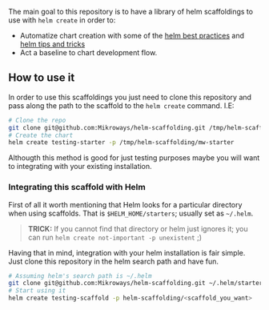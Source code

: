 The main goal to this repository is to have a library of helm scaffoldings to use
with `helm create` in order to:

- Automatize chart creation with some of the
  [helm best practices](https://helm.sh/docs/chart_best_practices/) and 
  [helm tips and tricks](https://helm.sh/docs/howto/charts_tips_and_tricks/)
- Act a baseline to chart development flow.

## How to use it

In order to use this scaffoldings you just need to clone this repository and
pass along the path to the scaffold to the `helm create` command. I.E:

```sh
# Clone the repo
git clone git@github.com:Mikroways/helm-scaffolding.git /tmp/helm-scaffolding
# Create the chart
helm create testing-starter -p /tmp/helm-scaffolding/mw-starter
```

Althougth this method is good for just testing purposes maybe you will want to
integrating with your existing installation.

### Integrating this scaffold with Helm

First of all it worth mentioning that Helm looks for a particular directory when
using scaffolds. That is `$HELM_HOME/starters`; usually set as `~/.helm`.

> **TRICK:** If you cannot find that directory or helm just ignores it; you can
> run `helm create not-important -p unexistent` ;)

Having that in mind, integration with your helm installation is fair simple.
Just clone this repository in the helm search path and have fun.

```sh
# Assuming helm's search path is ~/.helm
git clone git@github.com:Mikroways/helm-scaffolding.git ~/.helm/starters/helm-scaffolding
# Start using it
helm create testing-scaffold -p helm-scaffolding/<scaffold_you_want>
```

